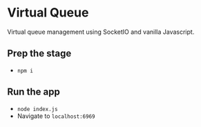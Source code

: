 # Virtual Queue
Virtual queue management using SocketIO and vanilla Javascript.

## Prep the stage
- `npm i`

## Run the app
- `node index.js`
- Navigate to `localhost:6969`
